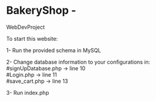 # BakeryShop - 
WebDevProject

To start this website: 

1- Run the provided schema in MySQL

2- Change database information to your configurations in:<br />
     #signUpDatabase.php -> line 10<br />
     #Login.php -> line 11<br />
     #save_cart.php -> line 13

3- Run index.php
